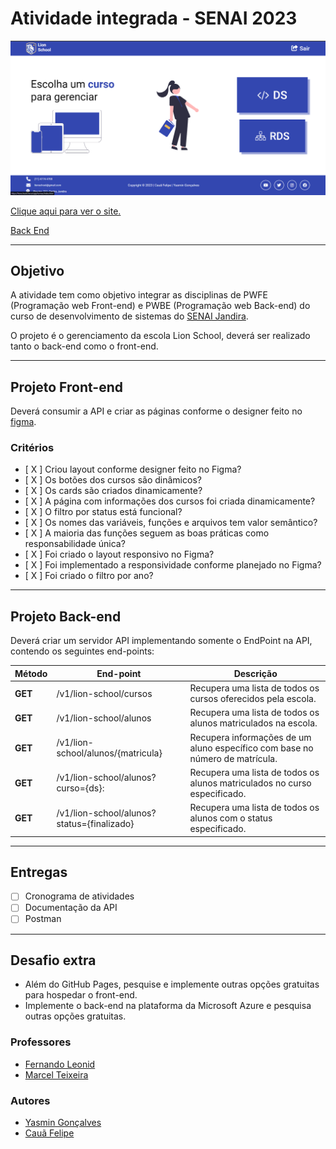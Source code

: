 # Atividade integrada - SENAI 2023

![CAPTURA](./home/img/captura.png)

[Clique aqui para ver o site.](https://lion-schools-front-end.vercel.app/)

[Back End](https://github.com/yasmingcv/lion-school)

---

## Objetivo
A atividade tem como objetivo integrar as disciplinas de PWFE (Programação web Front-end) e PWBE (Programação web Back-end) do curso de desenvolvimento de sistemas do [SENAI Jandira](https://jandira.sp.senai.br/).

O projeto é o gerenciamento da escola Lion School, deverá ser realizado tanto o back-end como o front-end. 

---
## Projeto Front-end
Deverá consumir a API e criar as páginas conforme o designer feito no [figma](https://www.figma.com/file/KhTQbG1DY0MdAIGK73ZWp8/PWFE---Trabalho-Integrado?node-id=0%3A1).

### Critérios 
- [ X ] Criou layout conforme designer feito no Figma?
- [ X ] Os botões dos cursos são dinâmicos?
- [ X ] Os cards são criados dinamicamente?
- [ X ] A página com informações dos cursos foi criada dinamicamente?
- [ X ] O filtro por status está funcional?
- [ X ] Os nomes das variáveis, funções e arquivos tem valor semântico?
- [ X ] A maioria das funções seguem as boas práticas como responsabilidade única?
- [ X ] Foi criado o layout responsivo no Figma?
- [ X ] Foi implementado a responsividade conforme planejado no Figma?
- [ X ] Foi criado o filtro por ano?

---
## Projeto Back-end
Deverá criar um servidor API implementando somente o EndPoint na API, contendo os seguintes end-points:

Método | End-point | Descrição 
---|---|---
**GET** | /v1/lion-school/cursos |  Recupera uma lista de todos os cursos oferecidos pela escola.
**GET** | /v1/lion-school/alunos |  Recupera uma lista de todos os alunos matriculados na escola.
**GET** | /v1/lion-school/alunos/{matricula} | Recupera informações de um aluno específico com base no número de matrícula.
**GET** | /v1/lion-school/alunos?curso={ds}: | Recupera uma lista de todos os alunos matriculados no curso especificado.
**GET** | /v1/lion-school/alunos?status={finalizado} | Recupera uma lista de todos os alunos com o status especificado.


---

## Entregas
- [ ] Cronograma de atividades
- [ ] Documentação da API
- [ ] Postman 

---

## Desafio extra
- Além do GitHub Pages, pesquise e implemente outras opções gratuitas para hospedar o front-end.
- Implemente o back-end na plataforma da Microsoft Azure e pesquisa outras opções gratuitas.

### Professores
- [Fernando Leonid](https://github.com/fernandoleonid)
- [Marcel Teixeira](https://github.com/marcelnt)

### Autores
- [Yasmin Gonçalves](https://github.com/yasmingcv)
- [Cauã Felipe](https://github.com/alemao148)
